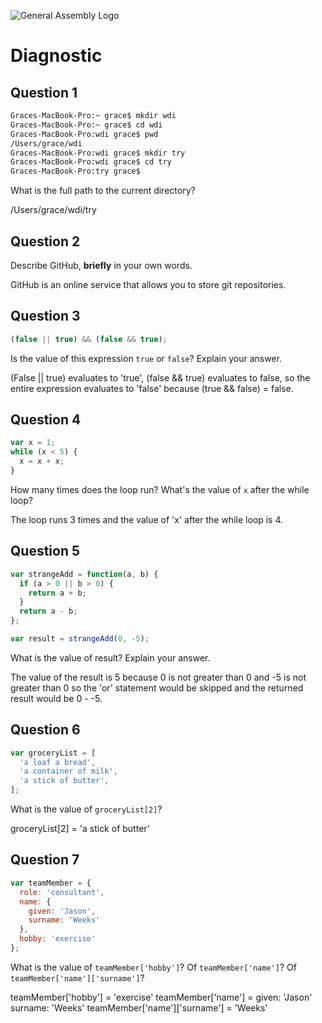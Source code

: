 ![General Assembly Logo](http://i.imgur.com/ke8USTq.png)

# Diagnostic

## Question 1

```sh
Graces-MacBook-Pro:~ grace$ mkdir wdi
Graces-MacBook-Pro:~ grace$ cd wdi
Graces-MacBook-Pro:wdi grace$ pwd
/Users/grace/wdi
Graces-MacBook-Pro:wdi grace$ mkdir try
Graces-MacBook-Pro:wdi grace$ cd try
Graces-MacBook-Pro:try grace$
```

What is the full path to the current directory?

/Users/grace/wdi/try

## Question 2

Describe GitHub, **briefly** in your own words.

GitHub is an online service that allows you to store git repositories.

## Question 3

```js
(false || true) && (false && true);
```

Is the value of this expression `true` or `false`?  Explain your answer.

(False || true) evaluates to 'true', (false && true) evaluates to false, so the entire expression evaluates to 'false' because (true && false) = false.

## Question 4

```js
var x = 1;
while (x < 5) {
  x = x + x;
}
```

How many times does the loop run?  What's the value of `x` after the while loop?

The loop runs 3 times and the value of 'x' after the while loop is 4.

## Question 5

```js
var strangeAdd = function(a, b) {
  if (a > 0 || b > 0) {
    return a + b;
  }
  return a - b;
};

var result = strangeAdd(0, -5);
```

What is the value of result?  Explain your answer.

The value of the result is 5 because 0 is not greater than 0 and -5 is not greater than 0 so the 'or' statement would be skipped and the returned result would be 0 - -5.

## Question 6

```js
var groceryList = [
  'a loaf a bread',
  'a container of milk',
  'a stick of butter',
];
```

What is the value of `groceryList[2]`?

groceryList[2] = 'a stick of butter'

## Question 7

```js
var teamMember = {
  role: 'consultant',
  name: {
    given: 'Jason',
    surname: 'Weeks'
  },
  hobby: 'exercise'
};
```

What is the value of `teamMember['hobby']`?  Of `teamMember['name']`?  Of `teamMember['name']['surname']`?

teamMember['hobby'] = 'exercise'
teamMember['name'] = given: 'Jason' surname: 'Weeks'
teamMember['name']['surname'] = 'Weeks'
